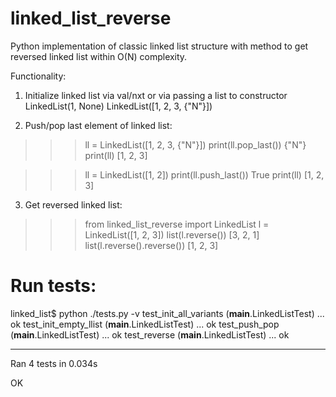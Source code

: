 # linked_list_reverse
Python implementation of classic linked list structure with method to get reversed linked list within O(N) complexity.

Functionality:
1. Initialize linked list via val/nxt or via passing a list to constructor
LinkedList(1, None)
LinkedList([1, 2, 3, {"N"}])

2. Push/pop last element of linked list:
>>> ll = LinkedList([1, 2, 3, {"N"}])
>>> print(ll.pop_last())
{"N"}
>>> print(ll)
[1, 2, 3]

>>> ll = LinkedList([1, 2])
>>> print(ll.push_last())
True
>>> print(ll)
[1, 2, 3]

3. Get reversed linked list:
>>> from linked_list_reverse import LinkedList
>>> l = LinkedList([1, 2, 3])
>>> list(l.reverse())
[3, 2, 1]
>>> list(l.reverse().reverse())
[1, 2, 3]

# Run tests:
linked_list$ python ./tests.py -v
test_init_all_variants (__main__.LinkedListTest) ... ok
test_init_empty_llist (__main__.LinkedListTest) ... ok
test_push_pop (__main__.LinkedListTest) ... ok
test_reverse (__main__.LinkedListTest) ... ok

----------------------------------------------------------------------
Ran 4 tests in 0.034s

OK

